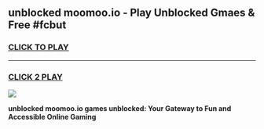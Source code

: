 
## unblocked moomoo.io - Play Unblocked Gmaes & Free #fcbut
<h3>
<a href="https://news.freeplayer.one?title=unblocked_moomoo.io&ref=24F">CLICK TO PLAY</a></h3>
<hr>

<h3>
<a href="https://news.freeplayer.one?title=unblocked_moomoo.io&ref=24F">CLICK 2 PLAY</a>
  
</h3>

<a href="https://news.freeplayer.one?title=unblocked_moomoo.io&ref=24F/"><img src="https://clearcache.store/games.png"></a>


**unblocked moomoo.io games unblocked: Your Gateway to Fun and Accessible Online Gaming**
